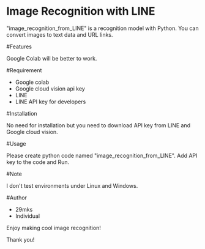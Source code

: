 # Image Recognition with LINE

"image_recognition_from_LINE" is a recognition model with Python.
You can convert images to text data and URL links.
  
#Features
 
Google Colab will be better to work.

#Requirement

* Google colab
* Google cloud vision api key
* LINE
* LINE API key for developers
 
#Installation
 
No need for installation but you need to download API key from LINE and Google cloud vision.
 
#Usage

Please create python code named "image_recognition_from_LINE".
Add API key to the code and Run.
 
#Note
 
I don't test environments under Linux and Windows.
 
#Author
 
* 29mks
* Individual
 
Enjoy making cool image recognition!
 
Thank you!
